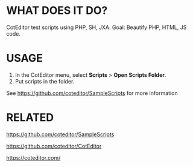 # WHAT DOES IT DO?
CotEditor test scripts using PHP, SH, JXA. Goal: Beautify PHP, HTML, JS code.

# USAGE
1. In the CotEditor menu, select __Scripts__ > __Open Scripts Folder__.
2. Put scripts in the folder.

See https://github.com/coteditor/SampleScripts for more information

# RELATED
https://github.com/coteditor/SampleScripts

https://github.com/coteditor/CotEditor

https://coteditor.com/
